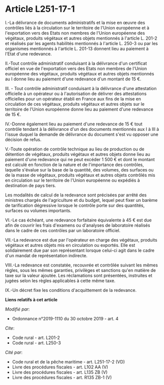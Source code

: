 # Article L251-17-1

I.-La délivrance de documents administratifs et la mise en œuvre des contrôles liés à la circulation sur le territoire de
l'Union européenne et à l'exportation vers des Etats non membres de l'Union européenne des végétaux, produits végétaux et
autres objets mentionnés à l'article L. 201-2 et réalisés par les agents habilités mentionnés à l'article L. 250-3 ou par les
organismes mentionnés à l'article L. 201-13 donnent lieu au paiement à l'Etat d'une redevance.

II.-Tout contrôle administratif conduisant à la délivrance d'un certificat officiel en vue de l'exportation vers des Etats
non membres de l'Union européenne des végétaux, produits végétaux et autres objets mentionnés au I donne lieu au paiement
d'une redevance d'un montant de 15 €.

III. - Tout contrôle administratif conduisant à la délivrance d'une attestation officielle à un opérateur ou à l'autorisation
de délivrer des attestations officielles pour un opérateur établi en France aux fins de la mise en circulation de ces
végétaux, produits végétaux et autres objets sur le territoire de l'Union européenne donne lieu au paiement d'une redevance
de 15 €.

IV.-Donne également lieu au paiement d'une redevance de 15 € tout contrôle tendant à la délivrance d'un des documents
mentionnés aux I à III à l'issue duquel la demande de délivrance du document s'est vu opposer une décision de refus.

V.-Toute opération de contrôle technique au lieu de production ou de détention de végétaux, produits végétaux et autres
objets donne lieu au paiement d'une redevance qui ne peut excéder 1 500 € et dont le montant est calculé en fonction de la
nature et de l'importance des contrôles, laquelle s'évalue sur la base de la quantité, des volumes, des surfaces ou de la
masse de végétaux, produits végétaux et autres objets contrôlés mis en circulation sur le territoire de l'Union européenne ou
expédiés à destination de pays tiers.

Les modalités de calcul de la redevance sont précisées par arrêté des ministres chargés de l'agriculture et du budget, lequel
peut fixer un barème de tarification dégressive lorsque le contrôle porte sur des quantités, surfaces ou volumes importants.

VI.-Le cas échéant, une redevance forfaitaire équivalente à 45 € est due afin de couvrir les frais d'examens ou d'analyses de
laboratoire réalisés dans le cadre de ces contrôles par un laboratoire officiel.

VII.-La redevance est due par l'opérateur en charge des végétaux, produits végétaux et autres objets mis en circulation ou
exportés. Elle est solidairement due par son représentant lorsque celui-ci agit dans le cadre d'un mandat de représentation
indirecte.

VIII.-La redevance est constatée, recouvrée et contrôlée suivant les mêmes règles, sous les mêmes garanties, privilèges et
sanctions qu'en matière de taxe sur la valeur ajoutée. Les réclamations sont présentées, instruites et jugées selon les
règles applicables à cette même taxe.

IX.-Un décret fixe les conditions d'acquittement de la redevance.

**Liens relatifs à cet article**

_Modifié par_:

  - Ordonnance n°2019-1110 du 30 octobre 2019 - art. 4

_Cite_:

  - Code rural - art. L201-2
  - Code rural - art. L250-3

_Cité par_:

  - Code rural et de la pêche maritime - art. L251-17-2 (VD)
  - Livre des procédures fiscales - art. L102 AA (V)
  - Livre des procédures fiscales - art. L135 ZB (V)
  - Livre des procédures fiscales - art. R135 ZB-1 (V)
